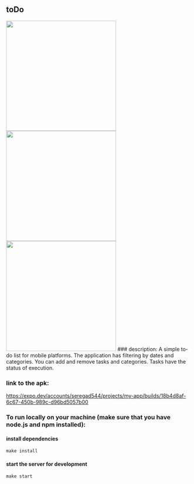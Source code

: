 ## toDo

<image src="/assets/screen_3.jpg"  width="300">
<image src="/assets/screen_2.jpg"  width="300">
<image src="/assets/screen_4.jpg"  width="300">
### description:
A simple to-do list for mobile platforms. The application has filtering by dates and categories. You can add and remove tasks and categories. Tasks have the status of execution.

### link to the apk:
https://expo.dev/accounts/seregad544/projects/my-app/builds/18b4d8af-6c67-450b-989c-d96bd5057b00

### To run locally on your machine (make sure that you have node.js and npm installed):
#### install dependencies
  `make install`
  #### start the server for development
  `make start`